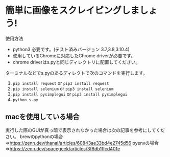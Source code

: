 # 簡単に画像をスクレイピングしましょう!

使用方法
- python3 必要です。(テスト済みバージョン 3.7,3.8,3.10.4)
- 使用しているChromeに対応したChrome driverが必要です。
- chrome driverはs.pyと同じディレクトリに配置してください。

ターミナルなどでs.pyのあるディレクトで次のコマンドを実行します。
1. `pip install request` or `pip3 install request`
2. `pip install selenium` or `pip3 install selenium`
3. `pip install pysimplegui` or `pip3 install pysimplegui`
4. `python s.py`

## macを使用している場合
実行した際のGUIが真っ暗で表示されなかった場合は次の記事を参考にしてください。
brewのpythonの場合=>https://zenn.dev/thanai/articles/60843ae33bd4e2745d56
pyenvの場合=>https://zenn.dev/spacegeek/articles/3f8db1ffcd401e
